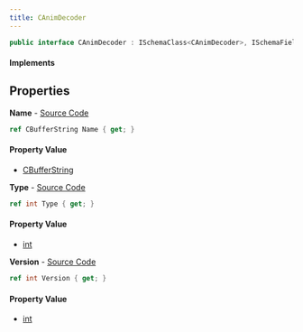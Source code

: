 ```yaml
---
title: CAnimDecoder
---
```


```csharp
public interface CAnimDecoder : ISchemaClass<CAnimDecoder>, ISchemaField, ISchemaClass, INativeHandle
```

#### Implements

## Properties

**Name** - [Source Code](https://github.com/swiftly-solution/swiftlys2/blob/master/managed/src/SwiftlyS2.Generated/Schemas/Interfaces/CAnimDecoder.cs#L16)

```csharp
ref CBufferString Name { get; }
```

#### Property Value

- [CBufferString](/docs/api/shared/natives/cbufferstring)

**Type** - [Source Code](https://github.com/swiftly-solution/swiftlys2/blob/master/managed/src/SwiftlyS2.Generated/Schemas/Interfaces/CAnimDecoder.cs#L20)

```csharp
ref int Type { get; }
```

#### Property Value

- [int](https://learn.microsoft.com/dotnet/api/system.int32)

**Version** - [Source Code](https://github.com/swiftly-solution/swiftlys2/blob/master/managed/src/SwiftlyS2.Generated/Schemas/Interfaces/CAnimDecoder.cs#L18)

```csharp
ref int Version { get; }
```

#### Property Value

- [int](https://learn.microsoft.com/dotnet/api/system.int32)

